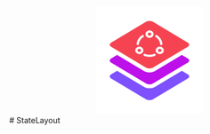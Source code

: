 <div align=center>
    <picture>
        <img src="Screenshots/Logo.svg" width="192" height="192"/>
    </picture>
</div>
# StateLayout
